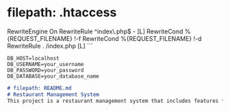 # filepath: .htaccess
<IfModule mod_rewrite.c>
    RewriteEngine On
    RewriteRule ^index\.php$ - [L]
    RewriteCond %{REQUEST_FILENAME} !-f
    RewriteCond %{REQUEST_FILENAME} !-d
    RewriteRule . /index.php [L]
</IfModule>
```

```env
DB_HOST=localhost
DB_USERNAME=your_username
DB_PASSWORD=your_password
DB_DATABASE=your_database_name
```

```markdown
# filepath: README.md
# Restaurant Management System
This project is a restaurant management system that includes features for managing orders, menus, and tables.